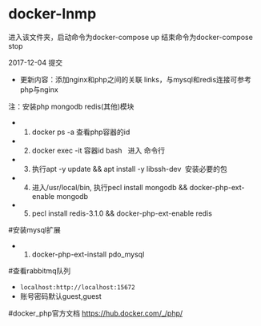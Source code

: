 # docker-lnmp
进入该文件夹，启动命令为docker-compose up
结束命令为docker-compose stop


2017-12-04 提交
- 更新内容：添加nginx和php之间的关联  links，与mysql和redis连接可参考php与nginx

注：安装php mongodb redis(其他)模块
- 1. docker ps -a 查看php容器的id
- 2. docker exec -it 容器id bash   进入 命令行
- 3. 执行apt -y update && apt install -y libssh-dev  安装必要的包
- 4. 进入/usr/local/bin, 执行pecl install mongodb && docker-php-ext-enable mongodb
- 5. pecl install redis-3.1.0 && docker-php-ext-enable redis

#安装mysql扩展
- 1. docker-php-ext-install pdo_mysql

#查看rabbitmq队列
- ```localhost:http://localhost:15672```
- 账号密码默认guest,guest

#docker_php官方文档 https://hub.docker.com/_/php/
